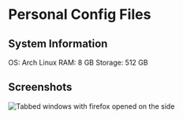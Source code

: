 # Personal Config Files

## System Information
OS: Arch Linux
RAM: 8 GB
Storage: 512 GB

## Screenshots

![Tabbed windows with firefox opened on the side](../main/images/Tabbed-terminal-firefox.png)